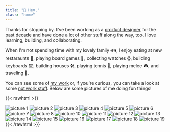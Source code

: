 ```yaml
---
title: "👋 Hey,"
class: "home"
---
```

Thanks for stopping by. I've been working as a [product designer](https://linkedin.com/in/jefforshalick) for the past decade and have done a lot of other stuff along the way, too. I love learning, building, and collaborating.

When I'm not spending time with my lovely family 👪, I enjoy eating at new restaraunts 🍜, playing board games 🎲, collecting watches ⌚, building keyboards ⌨️, building houses 🛠️, playing tennis 🎾, playing melee 🎮, and traveling 🧭.

You can see some of [my work](/work/) or, if you're curious, you can take a look at some [not work stuff](/not-work/). Below are some pictures of me doing fun things!

{{< rawhtml >}}
<div id="images-wrapper">
    <img src="/images/1.jpg" alt="picture 1">
    <img src="/images/2.jpg" alt="picture 2">
    <img src="/images/4.jpg" alt="picture 3">
    <img src="/images/5.jpg" alt="picture 4">
    <img src="/images/6.jpg" alt="picture 5">
    <img src="/images/7.jpg" alt="picture 6">
    <img src="/images/8.jpg" alt="picture 7">
    <img src="/images/9.jpg" alt="picture 8">
    <img src="/images/10.jpg" alt="picture 10">
    <img src="/images/11.jpg" alt="picture 11">
    <img src="/images/12.jpg" alt="picture 12">
    <img src="/images/13.jpg" alt="picture 13">
    <img src="/images/14.jpg" alt="picture 14">
    <img src="/images/15.jpg" alt="picture 15">
    <img src="/images/16.jpg" alt="picture 16">
    <img src="/images/17.jpg" alt="picture 17">
    <img src="/images/18.jpg" alt="picture 18">
    <img src="/images/19.jpg" alt="picture 19">
</div>
{{< /rawhtml >}}